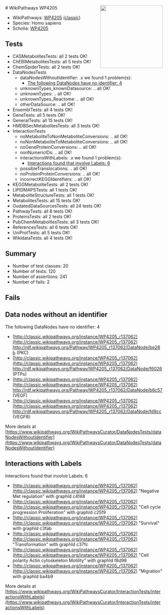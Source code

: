 <img style="float: right; width: 200px" src="https://upload.wikimedia.org/wikipedia/commons/thumb/8/83/Wplogo_with_text_500.png/640px-Wplogo_with_text_500.png" />
# WikiPathways WP4205

* WikiPathways: [WP4205](https://wikipathways.org/pathways/WP4205) ([classic](https://classic.wikipathways.org/instance/WP4205))
* Species: Homo sapiens
* Scholia: [WP4205](https://scholia.toolforge.org/wikipathways/WP4205)
## Tests
* CASMetabolitesTests: all 2 tests OK!
* ChEBIMetabolitesTests: all 5 tests OK!
* ChemSpiderTests: all 2 tests OK!
* DataNodesTests
    * dataNodesWithoutIdentifier: .x we found 1 problem(s):
        * [The following DataNodes have no identifier: 4](#d2d32fa3)
    * unknownTypes_knownDatasource: .. all OK!
    * unknownTypes: .. all OK!
    * unknownTypes_Reactome: .. all OK!
    * otherDataSource: .. all OK!
* EnsemblTests: all 4 tests OK!
* GeneTests: all 5 tests OK!
* GeneralTests: all 15 tests OK!
* HMDBSecMetabolitesTests: all 3 tests OK!
* InteractionTests
    * noMetaboliteToNonMetaboliteConversions: .. all OK!
    * noNonMetaboliteToMetaboliteConversions: .. all OK!
    * noGeneProteinConversions: .. all OK!
    * nonNumericIDs: .. all OK!
    * interactionsWithLabels: .x we found 1 problem(s):
        * [Interactions found that involve Labels: 6](#630d267d)
    * possibleTranslocations: .. all OK!
    * noProteinProteinConversions: .. all OK!
    * incorrectKEGGIdentifiers: .. all OK!
* KEGGMetaboliteTests: all 2 tests OK!
* LIPIDMAPSTests: all 1 tests OK!
* MetaboliteStructureTests: all 1 tests OK!
* MetabolitesTests: all 15 tests OK!
* OudatedDataSourcesTests: all 24 tests OK!
* PathwayTests: all 8 tests OK!
* ProteinsTests: all 2 tests OK!
* PubChemMetabolitesTests: all 3 tests OK!
* ReferencesTests: all 6 tests OK!
* UniProtTests: all 5 tests OK!
* WikidataTests: all 4 tests OK!


## Summary

* Number of test classes: 20
* Number of tests: 120
* Number of assertions: 241
* Number of fails: 2

## Fails

<a name="d2d32fa3" />

## Data nodes without an identifier

The following DataNodes have no identifier: 4

* [http://classic.wikipathways.org/instance/WP4205_r137062](http://classic.wikipathways.org/instance/WP4205_r137062) http://rdf.wikipathways.org/Pathway/WP4205_r137062/DataNode/be28b (PKC)
* [http://classic.wikipathways.org/instance/WP4205_r137062](http://classic.wikipathways.org/instance/WP4205_r137062) http://rdf.wikipathways.org/Pathway/WP4205_r137062/DataNode/f6026 (PTPs)
* [http://classic.wikipathways.org/instance/WP4205_r137062](http://classic.wikipathways.org/instance/WP4205_r137062) http://rdf.wikipathways.org/Pathway/WP4205_r137062/DataNode/b6c57 (VEGF)
* [http://classic.wikipathways.org/instance/WP4205_r137062](http://classic.wikipathways.org/instance/WP4205_r137062) http://rdf.wikipathways.org/Pathway/WP4205_r137062/DataNode/fd9cc (VEGFR)


More details at [https://www.wikipathways.org/WikiPathwaysCurator/DataNodesTests/dataNodesWithoutIdentifier](https://www.wikipathways.org/WikiPathwaysCurator/DataNodesTests/dataNodesWithoutIdentifier)

<a name="630d267d" />

## Interactions with Labels

Interactions found that involve Labels: 6

* [http://classic.wikipathways.org/instance/WP4205_r137062](http://classic.wikipathways.org/instance/WP4205_r137062) "Negative Met
regulation" with graphId c4f48
* [http://classic.wikipathways.org/instance/WP4205_r137062](http://classic.wikipathways.org/instance/WP4205_r137062) "Cell cycle progression
Proliferation" with graphId c25f9
* [http://classic.wikipathways.org/instance/WP4205_r137062](http://classic.wikipathways.org/instance/WP4205_r137062) "Survival" with graphId c3fab
* [http://classic.wikipathways.org/instance/WP4205_r137062](http://classic.wikipathways.org/instance/WP4205_r137062) "Transformation" with graphId c37fc
* [http://classic.wikipathways.org/instance/WP4205_r137062](http://classic.wikipathways.org/instance/WP4205_r137062) "Cell polarity
Actin cytoskeleton
Motility" with graphId f8d98
* [http://classic.wikipathways.org/instance/WP4205_r137062](http://classic.wikipathways.org/instance/WP4205_r137062) "Migration" with graphId ba4b9


More details at [https://www.wikipathways.org/WikiPathwaysCurator/InteractionTests/interactionsWithLabels](https://www.wikipathways.org/WikiPathwaysCurator/InteractionTests/interactionsWithLabels)

